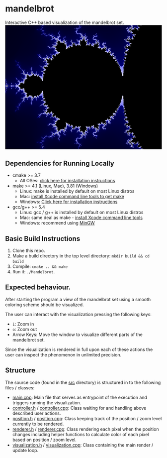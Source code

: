 # mandelbrot
Interactive C++ based visualization of the mandelbrot set.
![screenshot](screenshot.png)
## Dependencies for Running Locally
* cmake >= 3.7
  * All OSes: [click here for installation instructions](https://cmake.org/install/)
* make >= 4.1 (Linux, Mac), 3.81 (Windows)
  * Linux: make is installed by default on most Linux distros
  * Mac: [install Xcode command line tools to get make](https://developer.apple.com/xcode/features/)
  * Windows: [Click here for installation instructions](http://gnuwin32.sourceforge.net/packages/make.htm)
* gcc/g++ >= 5.4
  * Linux: gcc / g++ is installed by default on most Linux distros
  * Mac: same deal as make - [install Xcode command line tools](https://developer.apple.com/xcode/features/)
  * Windows: recommend using [MinGW](http://www.mingw.org/)

## Basic Build Instructions

1. Clone this repo.
2. Make a build directory in the top level directory: `mkdir build && cd build`
3. Compile: `cmake .. && make`
4. Run it: `./Mandelbrot`.

## Expected behaviour.

After starting the program a view of the mandelbrot set using a smooth coloring scheme should be visualized.

The user can interact with the visualization pressing the following keys:
- `i`: Zoom in
- `o`: Zoom out
- Arrow Keys: Move the window to visualize different parts of the mandelbrot set.

Since the visualization is rendered in full upon each of these actions the user can inspect
the phenomenon in unlimited precision.

## Structure

The source code (found in the [src](src) directory) is structured in to the following files / classes:
- [main.cpp](src/main.cpp): Main file that serves as entrypoint of the execution and triggers running the visualization.
- [controller.h](src/controller.h) / [controller.cpp](src/controller.cpp): Class waiting for and handling above described user actions.
- [position.h](src/position.h) / [position.cpp](src/position.cpp): Class keeping track of the position / zoom level currently to be rendered.
- [renderer.h](src/renderer.h) / [renderer.cpp](src/renderer.cpp): Class rendering each pixel when the position changes including helper functions to calculate color of each pixel based on position / zoom level.
- [visualization.h](src/visualization.h) / [visualization.cpp](src/visualization.cpp): Class containing the main render / update loop.

